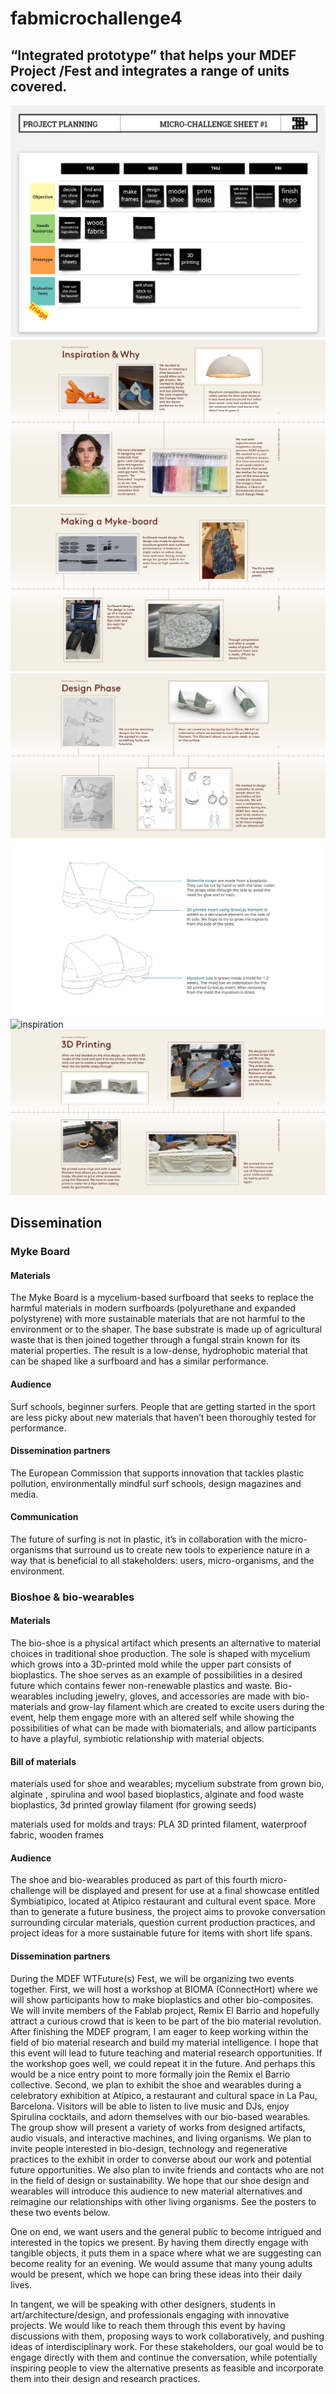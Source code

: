 # fabmicrochallenge4
## “Integrated prototype” that helps your MDEF Project /Fest and integrates a range of units covered.
![planning](pictures/shoeplanning.jpg)
![inspiration](pictures/chall4inspo.png)
![inspiration](pictures/chall4myke.png)
![inspiration](pictures/chall4design.png)
![diagram](pictures/Bio-shoe.svg)
![inspiration](pictures/chall4plastics.png)
![inspiration](pictures/chall4printning.png)
## Dissemination
### Myke Board
#### Materials
The Myke Board is a mycelium-based surfboard that seeks to replace the harmful materials in modern surfboards (polyurethane and expanded polystyrene) with more sustainable materials that are not harmful to the environment or to the shaper. The base substrate is made up of agricultural waste that is then joined together through a fungal strain known for its material properties. The result is a low-dense, hydrophobic material that can be shaped like a surfboard and has a similar performance. 

#### Audience
Surf schools, beginner surfers. People that are getting started in the sport are less picky about new materials that haven’t been thoroughly tested for performance.

#### Dissemination partners
The European Commission that supports innovation that tackles plastic pollution, environmentally mindful surf schools, design magazines and media.

#### Communication
The future of surfing is not in plastic, it’s in collaboration with the micro-organisms that surround us to create new tools to experience nature in a way that is beneficial to all stakeholders: users, micro-organisms, and the environment.

### Bioshoe & bio-wearables
#### Materials
The bio-shoe is a physical artifact which presents an alternative to material choices in traditional shoe production. The sole is shaped with mycelium which grows into a 3D-printed mold while the upper part consists of bioplastics. The shoe serves as an example of possibilities in a desired future which contains fewer non-renewable plastics and waste. Bio-wearables including jewelry, gloves, and accessories are made with bio-materials and grow-lay filament which are created to excite users during the event, help them engage more with an altered self while showing the possibilities of what can be made with biomaterials, and allow participants to have a playful, symbiotic relationship with material objects.

#### Bill of materials
materials used for shoe and wearables; mycelium substrate from grown bio, alginate , spirulina and wool based bioplastics, alginate and food waste bioplastics, 3d printed growlay filament (for growing seeds)

materials used for molds and trays: PLA 3D printed filament, waterproof fabric, wooden frames

#### Audience
The shoe and bio-wearables produced as part of this fourth micro-challenge will be displayed and present for use at a final showcase entitled Symbiatipico, located at Atipico restaurant and cultural event space. More than to generate a future business, the project aims to provoke conversation surrounding circular materials, question current production practices, and project ideas for a more sustainable future for items with short life spans. 

#### Dissemination partners

During the MDEF WTFuture(s) Fest, we will be organizing two events together. First, we will host a workshop at BIOMA (ConnectHort) where we will show participants how to make bioplastics and other bio-composites. We will invite members of the Fablab project, Remix El Barrio and hopefully attract a curious crowd that is keen to be part of the bio material revolution. After finishing the MDEF program, I am eager to keep working within the field of bio material research and build my material intelligence. I hope that this event will lead to future teaching and material research opportunities. If the workshop goes well, we could repeat it in the future. And perhaps this would be a nice entry point to more formally join the Remix el Barrio collective. Second, we plan to exhibit the shoe and wearables during a celebratory exhibition at Atípico, a restaurant and cultural space in La Pau, Barcelona. Visitors will be able to listen to live music and DJs, enjoy Spirulina cocktails, and adorn themselves with our bio-based wearables. The group show will present a variety of works from designed artifacts, audio visuals, and interactive machines, and living organisms. We plan to invite people interested in bio-design, technology and regenerative practices to the exhibit in order to converse about our work and potential future opportunities. We also plan to invite friends and contacts who are not in the field of design or sustainability. We hope that our shoe design and wearables will introduce this audience to new material alternatives and reimagine our relationships with other living organisms. See the posters to these two events below.

One on end, we want users and the general public to become intrigued and interested in the topics we present. By having them directly engage with tangible objects, it puts them in a space where what we are suggesting can become reality for an evening. We would assume that many young adults would be present, which we hope can bring these ideas into their daily lives. 

In tangent, we will be speaking with other designers, students in art/architecture/design, and professionals engaging with innovative projects. We would like to reach them through this event by having discussions with them, proposing ways to work collaboratively, and pushing ideas of interdisciplinary work. For these stakeholders, our goal would be to engage directly with them and continue the conversation, while potentially inspiring people to view the alternative presents as feasible and incorporate them into their design and research practices. 

